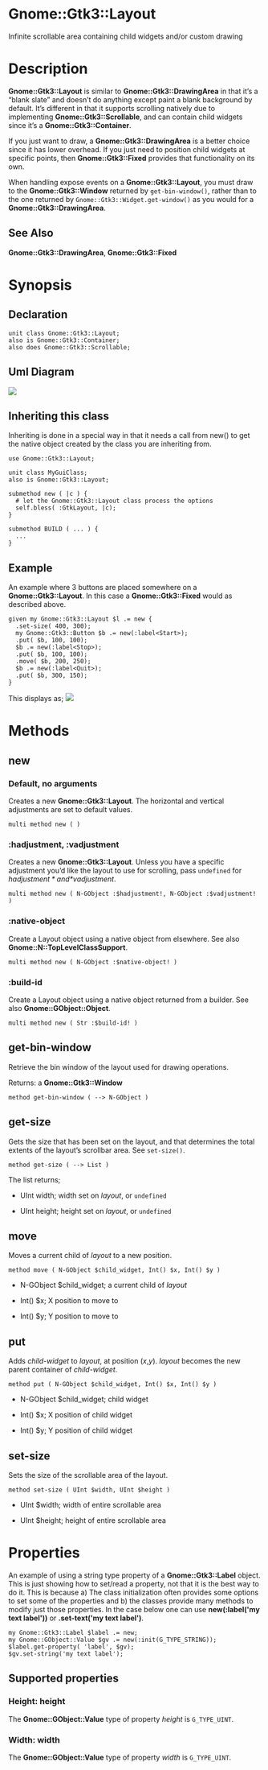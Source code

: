 Gnome::Gtk3::Layout
===================

Infinite scrollable area containing child widgets and/or custom drawing

Description
===========

**Gnome::Gtk3::Layout** is similar to **Gnome::Gtk3::DrawingArea** in that it’s a “blank slate” and doesn’t do anything except paint a blank background by default. It’s different in that it supports scrolling natively due to implementing **Gnome::Gtk3::Scrollable**, and can contain child widgets since it’s a **Gnome::Gtk3::Container**.

If you just want to draw, a **Gnome::Gtk3::DrawingArea** is a better choice since it has lower overhead. If you just need to position child widgets at specific points, then **Gnome::Gtk3::Fixed** provides that functionality on its own.

When handling expose events on a **Gnome::Gtk3::Layout**, you must draw to the **Gnome::Gtk3::Window** returned by `get-bin-window()`, rather than to the one returned by `Gnome::Gtk3::Widget.get-window()` as you would for a **Gnome::Gtk3::DrawingArea**.

See Also
--------

**Gnome::Gtk3::DrawingArea**, **Gnome::Gtk3::Fixed**

Synopsis
========

Declaration
-----------

    unit class Gnome::Gtk3::Layout;
    also is Gnome::Gtk3::Container;
    also does Gnome::Gtk3::Scrollable;

Uml Diagram
-----------

![](plantuml/Layout.svg)

Inheriting this class
---------------------

Inheriting is done in a special way in that it needs a call from new() to get the native object created by the class you are inheriting from.

    use Gnome::Gtk3::Layout;

    unit class MyGuiClass;
    also is Gnome::Gtk3::Layout;

    submethod new ( |c ) {
      # let the Gnome::Gtk3::Layout class process the options
      self.bless( :GtkLayout, |c);
    }

    submethod BUILD ( ... ) {
      ...
    }

Example
-------

An example where 3 buttons are placed somewhere on a **Gnome::Gtk3::Layout**. In this case a **Gnome::Gtk3::Fixed** would as described above.

    given my Gnome::Gtk3::Layout $l .= new {
      .set-size( 400, 300);
      my Gnome::Gtk3::Button $b .= new(:label<Start>);
      .put( $b, 100, 100);
      $b .= new(:label<Stop>);
      .put( $b, 100, 100);
      .move( $b, 200, 250);
      $b .= new(:label<Quit>);
      .put( $b, 300, 150);
    }

This displays as; ![](images/Layout.png)

Methods
=======

new
---

### Default, no arguments

Creates a new **Gnome::Gtk3::Layout**. The horizontal and vertical adjustments are set to default values.

    multi method new ( )

### :hadjustment, :vadjustment

Creates a new **Gnome::Gtk3::Layout**. Unless you have a specific adjustment you’d like the layout to use for scrolling, pass `undefined` for *$hadjustment* and *$vadjustment*.

    multi method new ( N-GObject :$hadjustment!, N-GObject :$vadjustment! )

### :native-object

Create a Layout object using a native object from elsewhere. See also **Gnome::N::TopLevelClassSupport**.

    multi method new ( N-GObject :$native-object! )

### :build-id

Create a Layout object using a native object returned from a builder. See also **Gnome::GObject::Object**.

    multi method new ( Str :$build-id! )

get-bin-window
--------------

Retrieve the bin window of the layout used for drawing operations.

Returns: a **Gnome::Gtk3::Window**

    method get-bin-window ( --> N-GObject )

get-size
--------

Gets the size that has been set on the layout, and that determines the total extents of the layout’s scrollbar area. See `set-size()`.

    method get-size ( --> List )

The list returns;

  * UInt width; width set on *layout*, or `undefined`

  * UInt height; height set on *layout*, or `undefined`

move
----

Moves a current child of *layout* to a new position.

    method move ( N-GObject $child_widget, Int() $x, Int() $y )

  * N-GObject $child_widget; a current child of *layout*

  * Int() $x; X position to move to

  * Int() $y; Y position to move to

put
---

Adds *child-widget* to *layout*, at position (*x*,*y*). *layout* becomes the new parent container of *child-widget*.

    method put ( N-GObject $child_widget, Int() $x, Int() $y )

  * N-GObject $child_widget; child widget

  * Int() $x; X position of child widget

  * Int() $y; Y position of child widget

set-size
--------

Sets the size of the scrollable area of the layout.

    method set-size ( UInt $width, UInt $height )

  * UInt $width; width of entire scrollable area

  * UInt $height; height of entire scrollable area

Properties
==========

An example of using a string type property of a **Gnome::Gtk3::Label** object. This is just showing how to set/read a property, not that it is the best way to do it. This is because a) The class initialization often provides some options to set some of the properties and b) the classes provide many methods to modify just those properties. In the case below one can use **new(:label('my text label'))** or **.set-text('my text label')**.

    my Gnome::Gtk3::Label $label .= new;
    my Gnome::GObject::Value $gv .= new(:init(G_TYPE_STRING));
    $label.get-property( 'label', $gv);
    $gv.set-string('my text label');

Supported properties
--------------------

### Height: height

The **Gnome::GObject::Value** type of property *height* is `G_TYPE_UINT`.

### Width: width

The **Gnome::GObject::Value** type of property *width* is `G_TYPE_UINT`.

